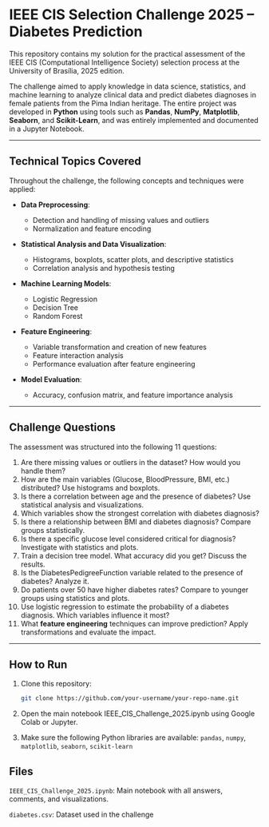 # IEEE CIS Selection Challenge 2025 – Diabetes Prediction

This repository contains my solution for the practical assessment of the IEEE CIS (Computational Intelligence Society) selection process at the University of Brasília, 2025 edition.

The challenge aimed to apply knowledge in data science, statistics, and machine learning to analyze clinical data and predict diabetes diagnoses in female patients from the Pima Indian heritage. The entire project was developed in **Python** using tools such as **Pandas**, **NumPy**, **Matplotlib**, **Seaborn**, and **Scikit-Learn**, and was entirely implemented and documented in a Jupyter Notebook.

---

## Technical Topics Covered

Throughout the challenge, the following concepts and techniques were applied:

- **Data Preprocessing**:
  - Detection and handling of missing values and outliers
  - Normalization and feature encoding

- **Statistical Analysis and Data Visualization**:
  - Histograms, boxplots, scatter plots, and descriptive statistics
  - Correlation analysis and hypothesis testing

- **Machine Learning Models**:
  - Logistic Regression
  - Decision Tree
  - Random Forest

- **Feature Engineering**:
  - Variable transformation and creation of new features
  - Feature interaction analysis
  - Performance evaluation after feature engineering

- **Model Evaluation**:
  - Accuracy, confusion matrix, and feature importance analysis

---

## Challenge Questions

The assessment was structured into the following 11 questions:

1. Are there missing values or outliers in the dataset? How would you handle them?
2. How are the main variables (Glucose, BloodPressure, BMI, etc.) distributed? Use histograms and boxplots.
3. Is there a correlation between age and the presence of diabetes? Use statistical analysis and visualizations.
4. Which variables show the strongest correlation with diabetes diagnosis?
5. Is there a relationship between BMI and diabetes diagnosis? Compare groups statistically.
6. Is there a specific glucose level considered critical for diagnosis? Investigate with statistics and plots.
7. Train a decision tree model. What accuracy did you get? Discuss the results.
8. Is the DiabetesPedigreeFunction variable related to the presence of diabetes? Analyze it.
9. Do patients over 50 have higher diabetes rates? Compare to younger groups using statistics and plots.
10. Use logistic regression to estimate the probability of a diabetes diagnosis. Which variables influence it most?
11. What **feature engineering** techniques can improve prediction? Apply transformations and evaluate the impact.

---

## How to Run

1. Clone this repository:
   ```bash
   git clone https://github.com/your-username/your-repo-name.git

2. Open the main notebook IEEE_CIS_Challenge_2025.ipynb using Google Colab or Jupyter.

3. Make sure the following Python libraries are available: `pandas`, `numpy`, `matplotlib`, `seaborn`, `scikit-learn`

## Files

`IEEE_CIS_Challenge_2025.ipynb`: Main notebook with all answers, comments, and visualizations.

`diabetes.csv`: Dataset used in the challenge
